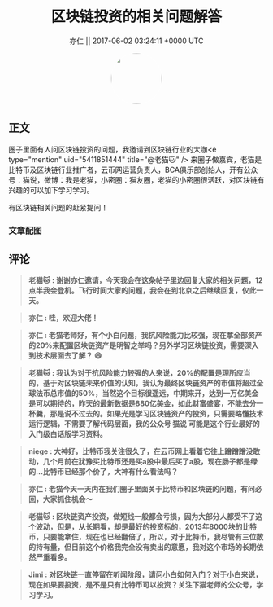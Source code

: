 <h1 align="center">区块链投资的相关问题解答</h1>




<p align="center">
    <a>亦仁 || 2017-06-02 03:24:11 &#43;0000 UTC</a>
</p>

<div align="center">
    <img src="https://images.zsxq.com/Fn3NQqCN8nuGF86yZPXSbEsl0mb3?e=1590940799&amp;token=kIxbL07-8jAj8w1n4s9zv64FuZZNEATmlU_Vm6zD:pfbNc8W3hS0oYG_hyXXh_rHMHuc=" width="100" height="100" style="border:1px solid;border-radius:50%; color:#ffffff"/>
</div>




## 正文

<div>
圈子里面有人问区块链投资的问题，我邀请到区块链行业的大咖&lt;e type=&#34;mention&#34; uid=&#34;5411851444&#34; title=&#34;@老猫🐱&#34; /&gt; 来圈子做嘉宾，老猫是比特币及区块链行业推广者，云币网运营负责人，BCA俱乐部创始人，开有公众号：猫说，微博：我是老猫，小密圈：猫友圈，老猫的小密圈很活跃，对区块链有兴趣的可以加下学习学习。 

有区块链相关问题的赶紧提问！
</div>

### 文章配图

<div class="image" align="center">

</div>


## 评论

<div align="left">
<div>

<blockquote >
<span> <strong>老猫🐱 : 谢谢亦仁邀请，今天我会在这条帖子里边回复大家的相关问题，12点半我会登机。飞行时间大家的问题，我会在到北京之后继续回复，仅此一天。 </strong></span>
</blockquote>

<blockquote >
<span> <strong>亦仁 : 哇，欢迎大佬！ </strong></span>
</blockquote>

<blockquote >
<span> <strong>亦仁 : 老猫老师好，有个小白问题，我抗风险能力比较强，现在拿全部资产的20%来配置区块链资产是明智之举吗？另外学习区块链投资，需要深入到技术层面去了解？ 😄 </strong></span>
</blockquote>

<blockquote >
<span> <strong>老猫🐱 : 我认为对于抗风险能力较强的人来说，20%的配置是理所应当的，基于对区块链未来价值的认知，我认为最终区块链资产的市值将超过全球法币总市值的50%，当然这个目标很遥远，中期来开，达到一万亿美金是可以期待的，昨天的最新数据是880亿美金，如此财富盛宴，不能去分一杯羹，那是说不过去的。如果光是学习区块链资产的投资，只需要略懂技术运行逻辑，不需要了解代码层面，我的公众号 猫说 可能是这个行业最好的入门级白话版学习资料。 </strong></span>
</blockquote>

<blockquote >
<span> <strong>niege : 大神好，比特币我关注很久了，在云币网上看着它往上蹭蹭蹭没敢动，几个月前在犹豫买比特币还是买a股中最后买了a股，现在肠子都是绿的...比特币已经那个价了，大神有什么看法吗？ </strong></span>
</blockquote>

<blockquote >
<span> <strong>亦仁 : 老猫今天一天内在我们圈子里面关于比特币和区块链的问题，有问必回，大家抓住机会～ </strong></span>
</blockquote>

<blockquote >
<span> <strong>老猫🐱 : 区块链资产投资，做短线一般都会亏损，因为大部分人都受不了这个波动，但是，从长期看，却是最好的投资标的，2013年8000块的比特币，只要能拿住，现在也已经翻倍了，所以，对于比特币，我尽管有三位数的持有量，但目前这个价格我完全没有卖出的意愿，我对这个市场的长期依然严重看多。 </strong></span>
</blockquote>

<blockquote >
<span> <strong>Jimi : 对区块链一直停留在听闻阶段，请问小白如何入门？对于小白来说，现在如果要投资，是不是只有比特币可以投资？关注下猫老师的公众号，学习学习。 </strong></span>
</blockquote>

</div>
</div>